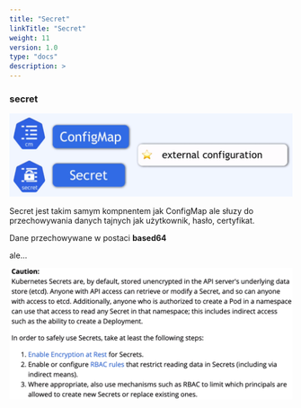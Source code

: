 ```yaml
---
title: "Secret"
linkTitle: "Secret"
weight: 11
version: 1.0
type: "docs"
description: >
---
```


### secret

![](../03-configmap/cm$secret.png)

Secret jest takim samym kompnentem jak ConfigMap ale słuzy do przechowywania danych tajnych jak użytkownik, hasło, certyfikat.

Dane przechowywane w postaci **based64**

ale...

![read](../06-secret/secret.png)
